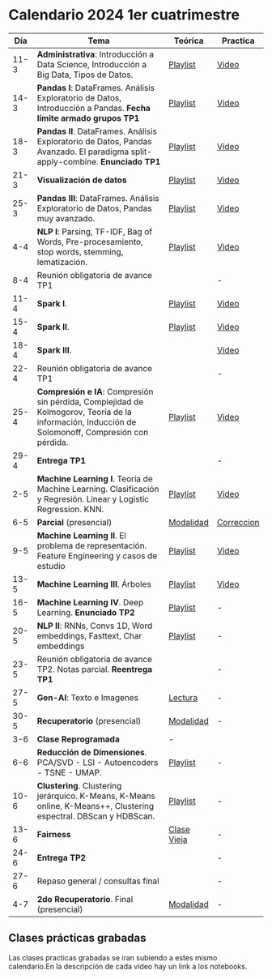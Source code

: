 # Calendario 2024 1er cuatrimestre

| Día | Tema | Teórica | Practica |
|-----|------|---------|----------|
| 11-3 	| **Administrativa**: Introducción a Data Science, Introducción a Big Data, Tipos de Datos.                                                          | [Playlist](https://www.youtube.com/playlist?list=PLeo_qKwGPZYevnuxYBfrvQ32zJJE2--Y4)         | [Video](https://youtu.be/TCuUErBLJ28) |
| 14-3 	| **Pandas I**: DataFrames. Análisis Exploratorio de Datos, Introducción a Pandas. **Fecha límite armado grupos TP1**                                | [Playlist](https://youtube.com/playlist?list=PLeo_qKwGPZYcRxxR-GNmBcLbujTieWpQQ)             | [Video](https://youtu.be/J5vfd2oMV1Q) |
| 18-3 	| **Pandas II**: DataFrames. Análisis Exploratorio de Datos, Pandas Avanzado. El paradigma split-apply-combine. **Enunciado TP1**                    | [Playlist](https://www.youtube.com/playlist?list=PLeo_qKwGPZYf9d23qU6_t6hl7ufyfclyW)         | [Video](https://youtu.be/bN9tc_VI9Os) |
| 21-3 	| **Visualización de datos**                                                                                                                         | [Playlist](https://www.youtube.com/playlist?list=PLeo_qKwGPZYf-OzcYqlPIJdU1AHQYb3Ga)         | [Video](https://youtu.be/HFl1svaA2so) |
| 25-3 	| **Pandas III**: DataFrames. Análisis Exploratorio de Datos, Pandas muy avanzado.                                                                   | [Playlist](https://www.youtube.com/playlist?list=PLeo_qKwGPZYeu0ToyqSvq4fmUBrmRTkCp)         | [Video](https://youtu.be/jIHPFp27Zo8) |
| 4-4 	| **NLP I**: Parsing, TF-IDF, Bag of Words, Pre-procesamiento, stop words, stemming, lematización.                                                   | [Playlist](https://www.youtube.com/playlist?list=PLeo_qKwGPZYfkL8tu3Mg3_5xb1UYGvjWH)         | [Video](https://youtu.be/X0GRBHWoIfI) |
| 8-4 	| Reunión obligatoria de avance TP1                                                                                                                  |                                                                                              | - |
| 11-4 	| **Spark I**.                                                                                                                                       | [Playlist](https://www.youtube.com/playlist?list=PLeo_qKwGPZYck1nRMGJFeWIN2W5IrxoLO)         | [Video](https://youtu.be/c6_p4iHvjUI) |
| 15-4 	| **Spark II**.                                                                                                                                      | [Playlist](https://www.youtube.com/playlist?list=PLeo_qKwGPZYeu_JRN8eQgzJUfaXUrhsk2)         | [Video](https://youtu.be/Tu38YPDZeNE) |
| 18-4 	| **Spark III**.                                                                                                                                     |                                                                                              | [Video](https://youtu.be/Klze3B5Rsec) |
| 22-4 	| Reunión obligatoria de avance TP1                                                                                                                  |                                                                                              | - |
| 25-4 	| **Compresión e IA**: Compresión sin pérdida, Complejidad de Kolmogorov, Teoría de la información, Inducción de Solomonoff, Compresión con pérdida. | [Playlist](https://www.youtube.com/playlist?list=PLeo_qKwGPZYfKGWLlVG8J86OzRgJ8NLcJ)         | [Video](https://youtu.be/dq2qLyV_aJY) |
| 29-4 	| **Entrega TP1**                                                                                                                                    |                                                                                              | - |
| 2-5 	| **Machine Learning I**. Teoría de Machine Learning. Clasificación y Regresión. Linear y Logistic Regression. KNN.                                  | [Playlist](https://www.youtube.com/playlist?list=PLeo_qKwGPZYesnp_BG0RejQCfHnlthj-5)         | [Video](https://youtu.be/RPSXeoQrSbc) |
| 6-5 	| **Parcial** (presencial)                                                                                                                           | [Modalidad](https://youtu.be/k5Gt156nwA4)                                                    | [Correccion](https://youtu.be/AQ-492ANM44) |
| 9-5 	| **Machine Learning II**. El problema de representación. Feature Engineering y casos de estudio                                                     | [Playlist](https://www.youtube.com/playlist?list=PLeo_qKwGPZYf9JstrrlXBf_SSg66aEJQk)         | [Video](https://youtu.be/IbYFdcHNbck) |
| 13-5 	| **Machine Learning III**. Árboles                                                                                                                  | [Playlist](https://www.youtube.com/playlist?list=PLeo_qKwGPZYeJQb-M1nE_cnj43uOKZtf2)         | [Video](https://youtu.be/2RU4SBb89MY) |
| 16-5 	| **Machine Learning IV**. Deep Learning. **Enunciado TP2**                                                                                          | [Playlist](https://www.youtube.com/playlist?list=PLeo_qKwGPZYeMhP2KGFWFHNDesRCyRB5j)         | - |
| 20-5 	| **NLP II**: RNNs, Convs 1D, Word embeddings, Fasttext, Char embeddings                                                                             | [Playlist](https://www.youtube.com/playlist?list=PLeo_qKwGPZYc3ZKiKx5GJVHc1Qwsejgmx)         | - |
| 23-5 	| Reunión obligatoria de avance TP2. Notas parcial. **Reentrega TP1**                                                                                                  |                                                                                              | - |
| 27-5 	| **Gen-AI**: Texto e Imagenes                                                                                                                       | [Lectura](https://drive.google.com/file/d/1GEA-D-8802wsDNNPlYXE7IyeV8fwbuid/view?usp=sharing)| - |
| 30-5 	| **Recuperatorio** (presencial)                                                                                                                     | [Modalidad](https://youtu.be/k5Gt156nwA4)                                                    | - |
| 3-6 	| **Clase Reprogramada** | - |
| 6-6 	| **Reducción de Dimensiones**. PCA/SVD - LSI - Autoencoders - TSNE - UMAP.                                                                          | [Playlist](https://www.youtube.com/playlist?list=PLeo_qKwGPZYeTvoYdNOR9alvMUMfwq-1Z)         | - |
| 10-6 	| **Clustering**. Clustering jerárquico. K-Means, K-Means online, K-Means++, Clustering espectral. DBScan y HDBScan.                                 | [Playlist](https://www.youtube.com/playlist?list=PLeo_qKwGPZYd6IYbQsMwPSIbDNGsuqByW)         | - |
| 13-6 	| **Fairness**                                                                                                                                       | [Clase Vieja](https://www.youtube.com/watch?v=9VdieuHf3ik)                                   | - |
| 24-6 	| **Entrega TP2**                                                                                                                                    |                                                                                              | - |
| 27-6 	| Repaso general / consultas final                                                                                                                   |                                                                                              | - |
| 4-7 	| **2do Recuperatorio**. Final (presencial)                                                                                                          | [Modalidad](https://youtu.be/k5Gt156nwA4)                                                    | - |

## Clases prácticas grabadas

Las clases practicas grabadas se iran subiendo a estes mismo calendario.En la descripción de cada video hay un link a los notebooks.
